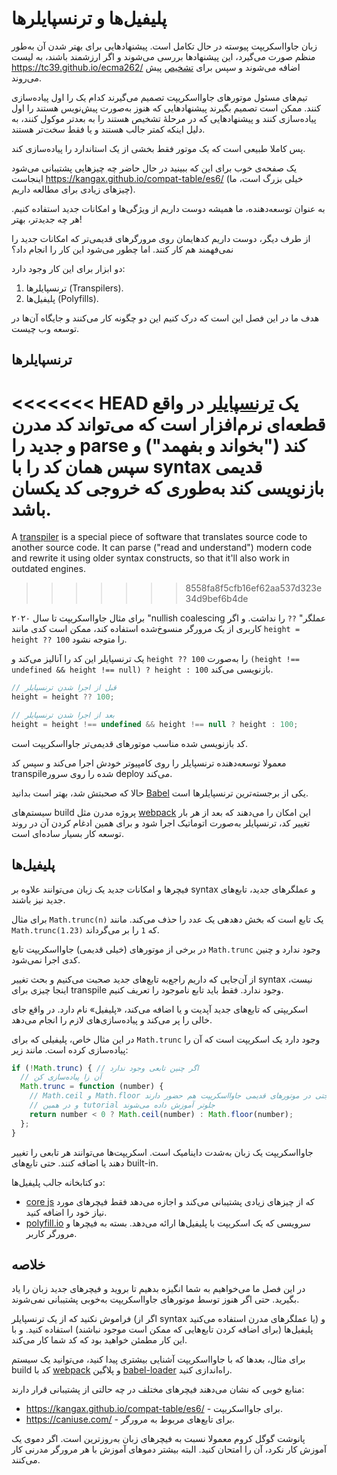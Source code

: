 
# پلیفیل‌ها و ترنسپایلرها

زبان جاوااسکریپت پیوسته در حال تکامل است. پیشنهادهایی برای بهتر شدن آن به‌طور منظم صورت می‌گیرد، این پیشنهاد‌ها بررسی می‌شوند و اگر ارزشمند باشند، به لیست <https://tc39.github.io/ecma262/> اضافه می‌شوند و سپس برای [تشخیص](http://www.ecma-international.org/publications/standards/Ecma-262.htm) پیش می‌روند.

تیم‌های مسئول موتورهای جاوااسکریپت تصمیم می‌گیرند کدام یک را اول پیاده‌سازی کنند. ممکن است تصمیم بگیرند پیشنهادهایی که هنوز به‌صورت پیش‌نویس هستند را اول پیاده‌سازی کنند و پیشنهادهایی که در مرحلهٔ تشخیص هستند را به بعدتر موکول کنند، به دلیل اینکه کمتر جالب هستند و یا فقط سخت‌تر هستند.

پس کاملا طبیعی است که یک موتور فقط بخشی از یک استاندارد را پیاده‌سازی کند.

یک صفحه‌ی خوب برای این که ببینید در حال حاضر چه چیزهایی پشتیبانی می‌شود اینجاست <https://kangax.github.io/compat-table/es6/> (خیلی بزرگ است، ما چیزهای زیادی برای مطالعه داریم).

به عنوان توسعه‌دهنده، ما همیشه دوست داریم از ویژگی‌ها و امکانات جدید استفاده کنیم. هر چه جدیدتر، بهتر!

از طرف دیگر، دوست داریم کدهایمان روی مرورگرهای قدیمی‌تر که امکانات جدید را نمی‌فهمند هم کار کنند. اما چطور می‌شود این کار را انجام داد؟

دو ابزار برای این کار وجود دارد:

1. ترنسپایلرها (Transpilers).
2. پلیفیل‌ها (Polyfills).

هدف ما در این فصل این است که درک کنیم این دو چگونه کار می‌کنند و جایگاه آن‌ها در توسعه وب چیست.

## ترنسپایلرها

<<<<<<< HEAD
یک [ترنسپایلر](https://en.wikipedia.org/wiki/Source-to-source_compiler) در واقع قطعه‌ای نرم‌افزار است که می‌تواند کد مدرن و جدید را parse کند ("بخواند و بفهمد") و سپس همان کد را با syntax قدیمی بازنویسی کند به‌طوری که خروجی کد یکسان باشد.
=======
A [transpiler](https://en.wikipedia.org/wiki/Source-to-source_compiler) is a special piece of software that translates source code to another source code. It can parse ("read and understand") modern code and rewrite it using older syntax constructs, so that it'll also work in outdated engines.
>>>>>>> 8558fa8f5cfb16ef62aa537d323e34d9bef6b4de

برای مثال جاوااسکریپت تا سال ۲۰۲۰ "nullish coalescing عملگر" `??` را نداشت. و اگر کاربری از یک مرورگر منسوخ‌شده استفاده کند، ممکن است کدی مانند `height = height ?? 100` را متوجه نشود.

یک ترنسپایلر این کد را آنالیز می‌کند و `height ?? 100` را به‌صورت `(height !== undefined && height !== null) ? height : 100` بازنویسی می‌کند.

```js
// قبل از اجرا شدن ترنسپایلر
height = height ?? 100;

// بعد از اجرا شدن ترنسپایلر
height = height !== undefined && height !== null ? height : 100;
```

کد بازنویسی شده مناسب موتورهای قدیمی‌تر جاوااسکریپت است.

معمولا توسعه‌دهنده ترنسپایلر را روی کامپیوتر خودش اجرا می‌کند و سپس کد transpileشده را روی سرور deploy می‌کند.

حالا که صحبتش شد، بهتر است بدانید [Babel](http://babeljs.io/) یکی از برجسته‌ترین ترنسپایلرها است.

سیستم‌های build پروژه مدرن مثل [webpack](http://webpack.github.io/) این امکان را می‌دهند که بعد از هر بار تغییر کد، ترنسپایلر به‌صورت اتوماتیک اجرا شود و برای همین ادغام کردن آن در روند توسعه کار بسیار ساده‌ای است.

## پلیفیل‌ها

فیچر‌ها و امکانات جدید یک زبان می‌توانند علاوه بر syntax و عملگرهای جدید، تابع‌های جدید نیز باشند.

برای مثال `Math.trunc(n)` یک تابع است که بخش دهدهی یک عدد را حذف می‌کند. مانند `Math.trunc(1.23)` که `1` را بر می‌گرداند.

در برخی از موتورهای (خیلی قدیمی) جاوااسکریپت تابع `Math.trunc` وجود ندارد و چنین کدی اجرا نمی‌شود.

از آن‌جایی که داریم راجع‌به تابع‌های جدید صحبت می‌کنیم و بحث تغییر syntax نیست، اینجا چیزی برای transpile وجود ندارد. فقط باید تابع ناموجود را تعریف کنیم.

اسکریپتی که تابع‌های جدید آپدیت و یا اضافه می‌کند، «پلیفیل» نام دارد. در واقع جای خالی را پر می‌کند و پیاده‌سازی‌های لازم را انجام می‌دهد.

در این مثال خاص، پلیفیلی که برای `Math.trunc` وجود دارد یک اسکریپت است که آن را پیاده‌سازی کرده است. مانند زیر:

```js
if (!Math.trunc) { // اگر چنین تابعی وجود ندارد
  // آن زا پیاده‌سازی کن
  Math.trunc = function (number) {
    // Math.ceil و Math.floor جتی در موتورهای قدیمی جاوااسکریپت هم حضور دارند
    // و در همین tutorial جلوتر آموزش داده می‌شوند
    return number < 0 ? Math.ceil(number) : Math.floor(number);
  };
}
```

جاوااسکریپت یک زبان به‌شدت داینامیک است. اسکریپت‌ها می‌توانند هر تابعی را تغییر دهند یا اضافه کنند. حتی تابع‌های built-in.

دو کتابخانه جالب پلیفیل‌ها:
- [core js](https://github.com/zloirock/core-js) که از چیزهای زیادی پشتیبانی می‌کند و اجازه می‌دهد فقط فیچرهای مورد نیاز خود را اضافه کنید.
- [polyfill.io](http://polyfill.io) سرویسی که یک اسکریپت با پلیفیل‌ها ارائه می‌دهد. بسته به فیچرها و مرورگر کاربر.


## خلاصه

در این فصل ما می‌خواهیم به شما انگیزه بدهیم تا بروید و فیچرهای جدید زبان را یاد بگیرید. حتی اگر هنوز توسط موتورهای جاوااسکریپت به‌خوبی پشتیبانی نمی‌شوند.

فراموش نکنید که از یک ترنسپایلر (اگر از syntax یا عملگرهای مدرن استفاده می‌کنید) و پلیفیل‌ها (برای اضافه کردن تابع‌هایی که ممکن است موجود نباشند) استفاده کنید. و با این کار مطمئن خواهید بود که کد شما کار می‌کند.

برای مثال، بعدها که با جاوااسکریپت آشنایی بیشتری پیدا کنید، می‌توانید یک سیستم build کد با [webpack](http://webpack.github.io/) و پلاگین [babel-loader](https://github.com/babel/babel-loader) راه‌اندازی کنید.

منابع خوبی که نشان می‌دهند فیچرهای مختلف در چه حالتی از پشتیبانی قرار دارند:
- <https://kangax.github.io/compat-table/es6/> - برای جاوااسکریپت.
- <https://caniuse.com/> - برای تابع‌های مربوط به مرورگر.

پانوشت گوگل کروم معمولا نسبت به فیچرهای زبان به‌روزترین است. اگر دموی یک آموزش کار نکرد، آن را امتحان کنید. البته بیشتر دموهای آموزش با هر مرورگر مدرنی کار می‌کنند.

